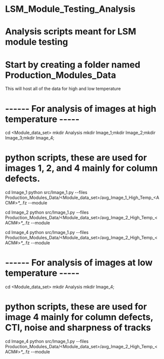 # LSM_Module_Testing_Analysis
# Analysis scripts meant for LSM module testing 

# Start by creating a folder named Production_Modules_Data
This will host all of the data for high and low temperature

# ------ For analysis of images at high temperature ----- #
cd <Module_data_set>
mkdir Analysis
mkdir Image_1;mkdir Image_2;mkdir Image_3;mkdir Image_4;

# python scripts, these are used for images 1, 2, and 4 mainly for column defects. 
cd Image_1
python src/Image_1.py --files Production_Modules_Data/<Module_data_set>/avg_Image_1_High_Temp_<ACM#>_*_*_*.fz --module <ModuleID>

cd Image_2
python src/Image_1.py --files Production_Modules_Data/<Module_data_set>/avg_Image_2_High_Temp_<ACM#>_*_*_*.fz --module <ModuleID>

cd Image_4
python src/Image_1.py --files Production_Modules_Data/<Module_data_set>/avg_Image_2_High_Temp_<ACM#>_*_*_*.fz --module <ModuleID>

# ------ For analysis of images at low temperature ----- #
cd <Module_data_set>
mkdir Analysis
mkdir Image_4;

# python scripts, these are used for image 4 mainly for column defects, CTI, noise and sharpness of tracks

cd Image_4
python src/Image_1.py --files Production_Modules_Data/<Module_data_set>/avg_Image_2_High_Temp_<ACM#>_*_*_*.fz --module <ModuleID>






